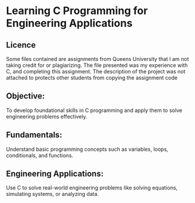 # Learning C Programming for Engineering Applications

## Licence
Some files contained are assignments from Queens University that I am not taking credit for or plagiarizing. The file presented was my experience with C, and completing this assignment. The description of the project was not attached to protects other students from copying the assignment code

## Objective:
To develop foundational skills in C programming and apply them to solve engineering problems effectively.

## Fundamentals:
Understand basic programming concepts such as variables, loops, conditionals, and functions.

## Engineering Applications:
Use C to solve real-world engineering problems like solving equations, simulating systems, or analyzing data.
